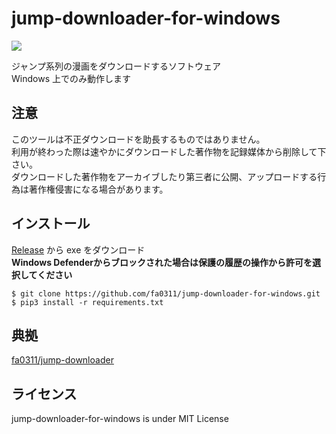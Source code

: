 # jump-downloader-for-windows
![](https://img.shields.io/github/downloads/fa0311/jump-downloader-for-windows/total)

ジャンプ系列の漫画をダウンロードするソフトウェア<br>
Windows 上でのみ動作します<br>

## 注意

このツールは不正ダウンロードを助長するものではありません。<br>
利用が終わった際は速やかにダウンロードした著作物を記録媒体から削除して下さい。<br>
ダウンロードした著作物をアーカイブしたり第三者に公開、アップロードする行為は著作権侵害になる場合があります。<br>

## インストール

[Release](https://github.com/fa0311/jump-downloader-for-windows/releases) から exe をダウンロード<br>
**Windows Defenderからブロックされた場合は保護の履歴の操作から許可を選択してください**

```console
$ git clone https://github.com/fa0311/jump-downloader-for-windows.git
$ pip3 install -r requirements.txt
```

## 典拠

[fa0311/jump-downloader](https://github.com/fa0311/jump-downloader)

## ライセンス

jump-downloader-for-windows is under MIT License
